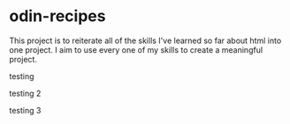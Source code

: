 # odin-recipes
This project is to reiterate all of the skills I've learned so far about html into one project. I aim to use every one of my skills to create a meaningful project.

testing

testing 2

testing 3